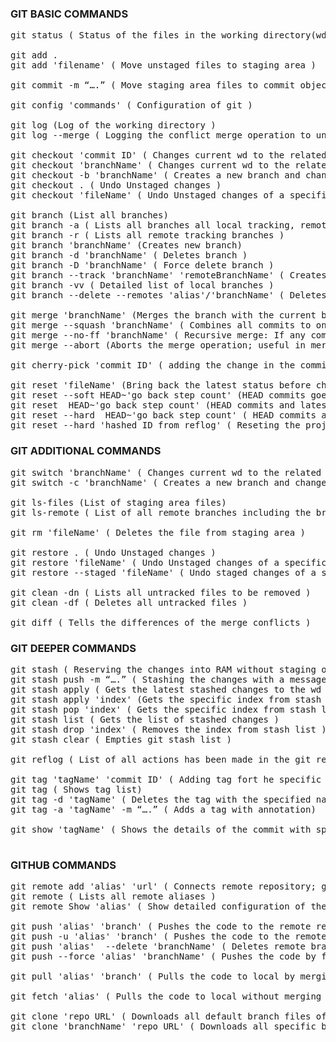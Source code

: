 ### GIT BASIC COMMANDS
<pre>
git status ( Status of the files in the working directory(wd) )

git add . 
git add 'filename' ( Move unstaged files to staging area )
 
git commit -m “….” ( Move staging area files to commit objects folder )

git config 'commands' ( Configuration of git )

git log (Log of the working directory )
git log --merge ( Logging the conflict merge operation to understand which commits have conflict in the branches )

git checkout 'commit ID' ( Changes current wd to the related commit )
git checkout 'branchName' ( Changes current wd to the related branch )
git checkout -b 'branchName' ( Creates a new branch and changes current wd to the new branch )
git checkout . ( Undo Unstaged changes )
git checkout 'fileName' ( Undo Unstaged changes of a specific file )

git branch (List all branches)
git branch -a ( Lists all branches all local tracking, remote tracking and local )
git branch -r ( Lists all remote tracking branches )
git branch 'branchName' (Creates new branch)
git branch -d 'branchName' ( Deletes branch )
git branch -D 'branchName' ( Force delete branch )
git branch --track 'branchName' 'remoteBranchName' ( Creates a local tracking branch for a remote branch )
git branch -vv ( Detailed list of local branches )
git branch --delete --remotes 'alias'/'branchName' ( Deletes remote tracking branch )

git merge 'branchName' (Merges the branch with the current branch that we are in )
git merge --squash 'branchName' ( Combines all commits to one commit in the target branch and stages it to source'br/' branch )
git merge --no-ff 'branchName' ( Recursive merge: If any commit has been made after creating the merged target branch'br/' we use recursive merge ) 
git merge --abort (Aborts the merge operation; useful in merge conflict situations )

git cherry-pick 'commit ID' ( adding the change in the commit to the target branch )

git reset 'fileName' (Bring back the latest status before changes )
git reset --soft HEAD~'go back step count' (HEAD commits goes back by the count )
git reset  HEAD~'go back step count' (HEAD commits and latest stage adds goes back by the count but stays in wd )
git reset --hard  HEAD~'go back step count' ( HEAD commits and latest stage adds goes back by the count and changes'br/' are deleted in wd )
git reset --hard 'hashed ID from reflog' ( Reseting the project to the hashed ID status )
</pre>
### GIT ADDITIONAL COMMANDS
<pre>
git switch 'branchName' ( Changes current wd to the related branch )
git switch -c 'branchName' ( Creates a new branch and changes current wd to the new branch )
 
git ls-files (List of staging area files)
git ls-remote ( List of all remote branches including the branches that are not existed in local )

git rm 'fileName' ( Deletes the file from staging area )

git restore . ( Undo Unstaged changes )
git restore 'fileName' ( Undo Unstaged changes of a specific file )
git restore --staged 'fileName' ( Undo staged changes of a specific file )

git clean -dn ( Lists all untracked files to be removed )
git clean -df ( Deletes all untracked files )

git diff ( Tells the differences of the merge conflicts )
</pre>

### GIT DEEPER COMMANDS
<pre>
git stash ( Reserving the changes into RAM without staging or committing for after commit )
git stash push -m “….” ( Stashing the changes with a message )
git stash apply ( Gets the latest stashed changes to the wd in order to stage and commit – STACK / LIFO )
git stash apply 'index' (Gets the specific index from stash list )
git stash pop 'index' ( Gets the specific index from stash list and removes it from stash list )
git stash list ( Gets the list of stashed changes )
git stash drop 'index' ( Removes the index from stash list )
git stash clear ( Empties git stash list )

git reflog ( List of all actions has been made in the git repository )

git tag 'tagName' 'commit ID' ( Adding tag fort he specific commit )
git tag ( Shows tag list)
git tag -d 'tagName' ( Deletes the tag with the specified name )
git tag -a 'tagName' -m “….” ( Adds a tag with annotation)
 
git show 'tagName' ( Shows the details of the commit with specified tag name )
 </pre>
### GITHUB COMMANDS
<pre>
git remote add 'alias' 'url' ( Connects remote repository; git to Github by an url; “origin” is default alias of the'br/' repository in Github )
git remote ( Lists all remote aliases )
git remote Show 'alias' ( Show detailed configuration of the remote alias )

git push 'alias' 'branch' ( Pushes the code to the remote repository branch through alias and creates a new remote'br/' branch if it does not exist )
git push -u 'alias' 'branch' ( Pushes the code to the remote repository branch through alias, creates both a track'br/' and a new remote branch if it does not exist )
git push 'alias'  --delete 'branchName' ( Deletes remote branch and remote tracking branch if it exists )
git push --force 'alias' 'branchName' ( Pushes the code by force, it does not care if the pushed code is behind'br/' remote code )

git pull 'alias' 'branch' ( Pulls the code to local by merging the changes )

git fetch 'alias' ( Pulls the code to local without merging the changes)

git clone 'repo URL' ( Downloads all default branch files of repository into local directory )
git clone 'branchName' 'repo URL' ( Downloads all specific branch files of repository into local directory )
</pre>

